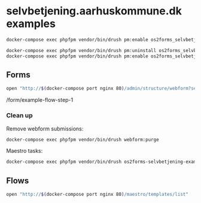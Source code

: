 # selvbetjening.aarhuskommune.dk examples

```sh
docker-compose exec phpfpm vendor/bin/drush pm:enable os2forms_selvbetjening_examples
```

```sh
docker-compose exec phpfpm vendor/bin/drush pm:uninstall os2forms_selvbetjening_examples
docker-compose exec phpfpm vendor/bin/drush pm:enable os2forms_selvbetjening_examples
```

## Forms

```sh
open "http://$(docker-compose port nginx 80)/admin/structure/webform?search=&category=Example"
```

/form/example-flow-step-1

### Clean up

Remove webform submissions:

```sh
docker-compose exec phpfpm vendor/bin/drush webform:purge
```

Maestro tasks:

```sh
docker-compose exec phpfpm vendor/bin/drush os2forms-selvbetjening-examples:maestro:task
```

## Flows

```sh
open "http://$(docker-compose port nginx 80)/maestro/templates/list"
```
